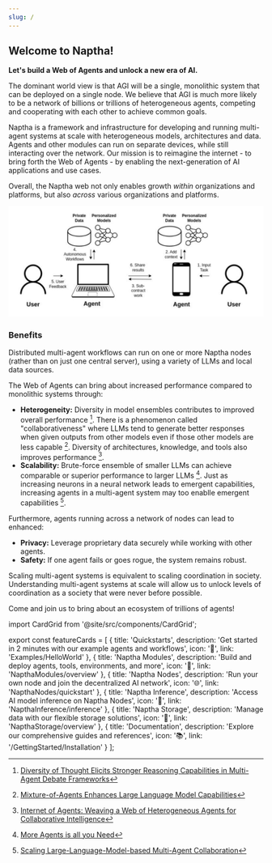 ```yaml
---
slug: /
---
```


## Welcome to Naptha!

**Let's build a Web of Agents and unlock a new era of AI.**

The dominant world view is that AGI will be a single, monolithic system that can be deployed on a single node. We believe that AGI is much more likely to be a network of billions or trillions of heterogeneous agents, competing and cooperating with each other to achieve common goals.

Naptha is a framework and infrastructure for developing and running multi-agent systems at scale with heterogeneous models, architectures and data. Agents and other modules can run on separate devices, while still interacting over the network. Our mission is to reimagine the internet - to bring forth the Web of Agents - by enabling the next-generation of AI applications and use cases.

Overall, the Naptha web not only enables growth *within* organizations and platforms, but also *across* various organizations and platforms.

![](/img/multi-node-flow.png)

### Benefits

Distributed multi-agent workflows can run on one or more Naptha nodes (rather than on just one central server), using a variety of LLMs and local data sources.

The Web of Agents can bring about increased performance compared to monolithic systems through:

* **Heterogeneity:** Diversity in model ensembles contributes to improved overall performance [^1]. There is a phenomenon called "collaborativeness" where LLMs tend to generate better responses when given outputs from other models even if those other models are less capable [^2]. Diversity of architectures, knowledge, and tools also improves performance [^3].
* **Scalability:** Brute-force ensemble of smaller LLMs can achieve comparable or superior performance to larger LLMs [^4]. Just as increasing neurons in a neural network leads to emergent capabilities, increasing agents in a multi-agent system may too enablle emergent capabilities [^5].

Furthermore, agents running across a network of nodes can lead to enhanced:

* **Privacy:** Leverage proprietary data securely while working with other agents.
* **Safety:** If one agent fails or goes rogue, the system remains robust.

Scaling multi-agent systems is equivalent to scaling coordination in society. Understanding multi-agent systems at scale will allow us to unlock levels of coordination as a society that were never before possible. 

Come and join us to bring about an ecosystem of trillions of agents!

[^1]: [Diversity of Thought Elicits Stronger Reasoning Capabilities in Multi-Agent Debate Frameworks](https://arxiv.org/abs/2410.12853)
[^2]: [Mixture-of-Agents Enhances Large Language Model Capabilities](https://arxiv.org/abs/2406.04692)
[^3]: [Internet of Agents: Weaving a Web of Heterogeneous Agents for Collaborative Intelligence](https://arxiv.org/abs/2407.07061)
[^4]: [More Agents is all you Need](https://arxiv.org/abs/2402.05120)
[^5]: [Scaling Large-Language-Model-based Multi-Agent Collaboration](https://arxiv.org/abs/2406.07155)

import CardGrid from '@site/src/components/CardGrid';

export const featureCards = [
  {
    title: 'Quickstarts',
    description: 'Get started in 2 minutes with our example agents and workflows',
    icon: '🚀',
    link: 'Examples/HelloWorld'
  },
  {
    title: 'Naptha Modules',
    description: 'Build and deploy agents, tools, environments, and more',
    icon: '🤖',
    link: 'NapthaModules/overview'
  },
  {
  title: 'Naptha Nodes',
  description: 'Run your own node and join the decentralized AI network',
  icon: '🌐',
  link: 'NapthaNodes/quickstart'
  },
  {
    title: 'Naptha Inference',
    description: 'Access AI model inference on Naptha Nodes',
    icon: '🧠',
    link: 'NapthaInference/inference'
  },
  {
    title: 'Naptha Storage',
    description: 'Manage data with our flexible storage solutions',
    icon: '💾',
    link: 'NapthaStorage/overview'
  },
  {
    title: 'Documentation',
    description: 'Explore our comprehensive guides and references',
    icon: '📚',
    link: '/GettingStarted/Installation'
  }
];

<CardGrid cards={featureCards} />
